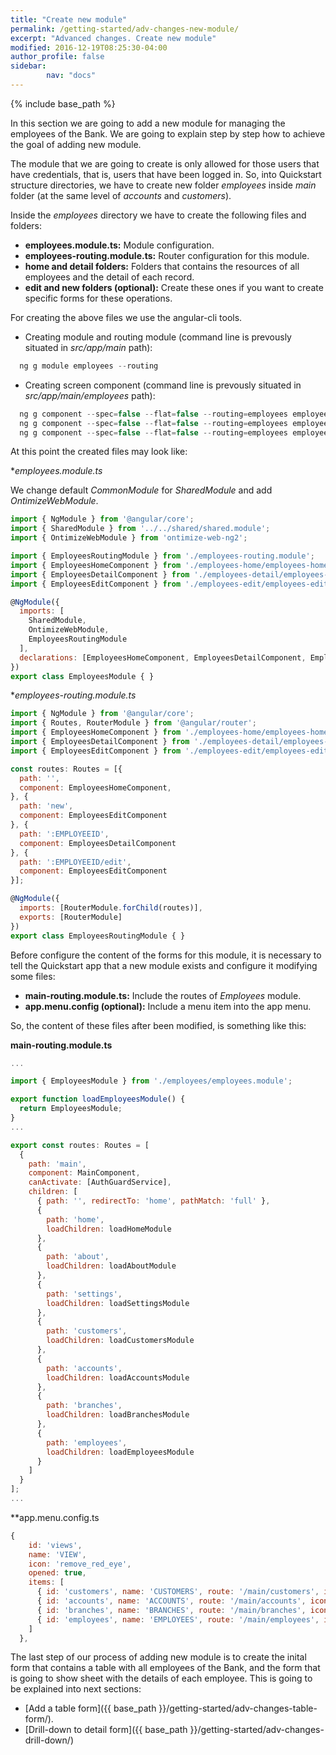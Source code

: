 ```yaml
---
title: "Create new module"
permalink: /getting-started/adv-changes-new-module/
excerpt: "Advanced changes. Create new module"
modified: 2016-12-19T08:25:30-04:00
author_profile: false
sidebar:
        nav: "docs"
---
```


{% include base_path %}

In this section we are going to add a new module for managing the employees of the Bank. We are going to explain step by step how to achieve the goal of adding new module.

The module that we are going to create is only allowed for those users that have credentials, that is, users that have been logged in. So, into Quickstart structure directories, we have to 
create new folder *employees* inside *main* folder (at the same level of *accounts* and *customers*).

Inside the *employees* directory we have to create the following files and folders:

* **employees.module.ts:** Module configuration.
* **employees-routing.module.ts:** Router configuration for this module.
* **home and detail folders:** Folders that contains the resources of all employees and the detail of each record.
* **edit and new folders (optional):** Create these ones if you want to create specific forms for these operations.

For creating the above files we use the angular-cli tools.

* Creating module and routing module (command line is prevously situated in *src/app/main* path):

```javascript
  ng g module employees --routing
```

* Creating screen component (command line is prevously situated in *src/app/main/employees* path):

```javascript
  ng g component --spec=false --flat=false --routing=employees employees-home
  ng g component --spec=false --flat=false --routing=employees employees-detail 
  ng g component --spec=false --flat=false --routing=employees employees-edit 
```

At this point the created files may look like:

**employees.module.ts*

We change default *CommonModule* for *SharedModule* and add *OntimizeWebModule*.

```javascript
import { NgModule } from '@angular/core';
import { SharedModule } from '../../shared/shared.module';
import { OntimizeWebModule } from 'ontimize-web-ng2';

import { EmployeesRoutingModule } from './employees-routing.module';
import { EmployeesHomeComponent } from './employees-home/employees-home.component';
import { EmployeesDetailComponent } from './employees-detail/employees-detail.component';
import { EmployeesEditComponent } from './employees-edit/employees-edit.component';

@NgModule({
  imports: [
    SharedModule,
    OntimizeWebModule,
    EmployeesRoutingModule
  ],
  declarations: [EmployeesHomeComponent, EmployeesDetailComponent, EmployeesEditComponent]
})
export class EmployeesModule { }
```


**employees-routing.module.ts*

```javascript
import { NgModule } from '@angular/core';
import { Routes, RouterModule } from '@angular/router';
import { EmployeesHomeComponent } from './employees-home/employees-home.component';
import { EmployeesDetailComponent } from './employees-detail/employees-detail.component';
import { EmployeesEditComponent } from './employees-edit/employees-edit.component';

const routes: Routes = [{
  path: '',
  component: EmployeesHomeComponent,
}, {
  path: 'new',
  component: EmployeesEditComponent
}, {
  path: ':EMPLOYEEID',
  component: EmployeesDetailComponent
}, {
  path: ':EMPLOYEEID/edit',
  component: EmployeesEditComponent
}];

@NgModule({
  imports: [RouterModule.forChild(routes)],
  exports: [RouterModule]
})
export class EmployeesRoutingModule { }
```


Before configure the content of the forms for this module, it is necessary to tell the Quickstart app that a new module exists
and configure it modifying some files:

* **main-routing.module.ts:** Include the routes of *Employees* module.
* **app.menu.config (optional):** Include a menu item into the app menu.

So, the content of these files after been modified, is something like this:

**main-routing.module.ts**

```javascript
...

import { EmployeesModule } from './employees/employees.module';

export function loadEmployeesModule() {
  return EmployeesModule;
}
...

export const routes: Routes = [
  {
    path: 'main',
    component: MainComponent,
    canActivate: [AuthGuardService],
    children: [
      { path: '', redirectTo: 'home', pathMatch: 'full' },
      {
        path: 'home',
        loadChildren: loadHomeModule
      },
      {
        path: 'about',
        loadChildren: loadAboutModule
      },
      {
        path: 'settings',
        loadChildren: loadSettingsModule
      },
      {
        path: 'customers',
        loadChildren: loadCustomersModule
      },
      {
        path: 'accounts',
        loadChildren: loadAccountsModule
      },
      {
        path: 'branches',
        loadChildren: loadBranchesModule
      },
      {
        path: 'employees',
        loadChildren: loadEmployeesModule
      }
    ]
  }
];
...
```

**app.menu.config.ts

```javascript
{
    id: 'views',
    name: 'VIEW',
    icon: 'remove_red_eye',
    opened: true,
    items: [
      { id: 'customers', name: 'CUSTOMERS', route: '/main/customers', icon: 'people' },
      { id: 'accounts', name: 'ACCOUNTS', route: '/main/accounts', icon: 'credit_card' },
      { id: 'branches', name: 'BRANCHES', route: '/main/branches', icon: 'account_balance' },
      { id: 'employees', name: 'EMPLOYEES', route: '/main/employees', icon: 'person' }
    ]
  },
```

The last step of our process of adding new module is to create the inital form that contains a table with
all employees of the Bank, and the form that is going to show sheet with the details of each employee. This is 
going to be explained into next sections:

* [Add a table form]({{ base_path }}/getting-started/adv-changes-table-form/).
* [Drill-down to detail form]({{ base_path }}/getting-started/adv-changes-drill-down/)